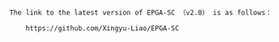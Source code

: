 
	The link to the latest version of EPGA-SC （v2.0） is as follows：

        https://github.com/Xingyu-Liao/EPGA-SC


